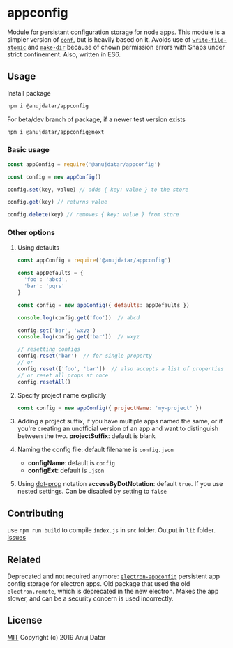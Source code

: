 # appconfig

Module for persistant configuration storage for node apps. This module is a simpler version of [`conf`](https://github.com/sindresorhus/conf), but is heavily based on it. Avoids use of [`write-file-atomic`](https://github.com/npm/write-file-atomic) and [`make-dir`](https://github.com/sindresorhus/make-dir) because of chown permission errors with Snaps under strict confinement. Also, written in ES6.

## Usage

Install package

```bash
npm i @anujdatar/appconfig
```

For beta/dev branch of package, if a newer test version exists

```bash
npm i @anujdatar/appconfig@next
```

### Basic usage

```js
const appConfig = require('@anujdatar/appconfig')

const config = new appConfig()

config.set(key, value) // adds { key: value } to the store

config.get(key) // returns value

config.delete(key) // removes { key: value } from store
```

### Other options
1. Using defaults
    ```js
    const appConfig = require('@anujdatar/appconfig')

    const appDefaults = {
      'foo': 'abcd',
      'bar': 'pqrs'
    }

    const config = new appConfig({ defaults: appDefaults })

    console.log(config.get('foo'))  // abcd

    config.set('bar', 'wxyz')
    console.log(config.get('bar'))  // wxyz

    // resetting configs
    config.reset('bar')  // for single property
    // or
    config.reset(['foo', 'bar'])  // also accepts a list of properties
    // or reset all props at once
    config.resetAll()
    ```

2. Specify project name explicitly
    ```js
    const config = new appConfig({ projectName: 'my-project' })
    ```

3. Adding a project suffix, if you have multiple apps named the same, or if you're creating an unofficial version of an app and want to distinguish between the two.
    **projectSuffix**: default is blank

4. Naming the config file: default filename is `config.json`
    - **configName**: default is `config`
    - **configExt**: default is `.json`

5. Using [dot-prop](https://github.com/sindresorhus/dot-prop) notation
    **accessByDotNotation**: default `true`. If you use nested settings.
    Can be disabled by setting to `false`

## Contributing

use `npm run build` to compile `index.js` in `src` folder. Output in `lib` folder.
[Issues](https://github.com/anujdatar/appconfig/issues)

## Related

Deprecated and not required anymore: [`electron-appconfig`](https://github.com/anujdatar/electron-appconfig) persistent app config storage for electron apps. Old package that used the old `electron.remote`, which is deprecated in the new electron. Makes the app slower, and can be a security concern is used incorrectly.

## License

[MIT](https://github.com/anujdatar/appconfig/blob/master/LICENSE) Copyright (c) 2019 Anuj Datar
